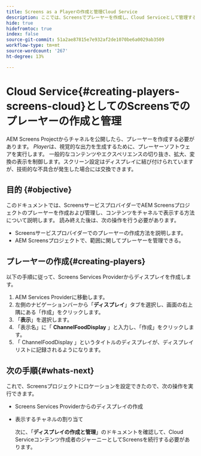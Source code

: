 ```yaml
---
title: Screens as a Playerの作成と管理Cloud Service
description: ここでは、Screensでプレーヤーを作成し、Cloud Serviceとして管理する方法について説明します。
hide: true
hidefromtoc: true
index: false
source-git-commit: 51a2ae87815e7e932af2de1070be6a0029ab3509
workflow-type: tm+mt
source-wordcount: '267'
ht-degree: 13%

---
```



# Cloud Service{#creating-players-screens-cloud}としてのScreensでのプレーヤーの作成と管理

AEM Screens Projectからチャネルを公開したら、プレーヤーを作成する必要があります。
*Player*&#x200B;は、視覚的な出力を生成するために、プレーヤーソフトウェアを実行します。 一般的なコンテンツやエクスペリエンスの切り抜き、拡大、変換の表示を制御します。スクリーン設定はディスプレイに結び付けられていますが、技術的な不具合が発生した場合には交換できます。

## 目的 {#objective}

このドキュメントでは、ScreensサービスプロバイダーでAEM Screensプロジェクトのプレーヤーを作成および管理し、コンテンツをチャネルで表示する方法について説明します。 読み終えた後は、次の操作を行う必要があります。

* Screensサービスプロバイダーでのプレーヤーの作成方法を説明します。
* AEM Screensプロジェクトで、範囲に関してプレーヤーを管理できる。

## プレーヤーの作成{#creating-players}

以下の手順に従って、Screens Services Providerからディスプレイを作成します。

1. AEM Services Providerに移動します。
1. 左側のナビゲーションバーから「**ディスプレイ**」タブを選択し、画面の右上隅にある「作成」をクリックします。
1. 「**表示**」を選択します。
1. 「表示名」に「 **ChannelFoodDisplay** 」と入力し、「作成」をクリックします。
1. 「 ChannelFoodDisplay 」というタイトルのディスプレイが、ディスプレイリストに記録されるようになります。

## 次の手順{#whats-next}

これで、Screensプロジェクトにロケーションを設定できたので、次の操作を実行できます。

* Screens Services Providerからのディスプレイの作成
* 表示するチャネルの割り当て

   次に、「**ディスプレイの作成と管理**」のドキュメントを確認して、Cloud Serviceコンテンツ作成者のジャーニーとしてScreensを続行する必要があります。